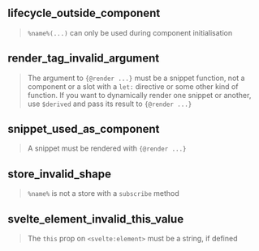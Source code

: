 ## lifecycle_outside_component

> `%name%(...)` can only be used during component initialisation

## render_tag_invalid_argument

> The argument to `{@render ...}` must be a snippet function, not a component or a slot with a `let:` directive or some other kind of function. If you want to dynamically render one snippet or another, use `$derived` and pass its result to `{@render ...}`

## snippet_used_as_component

> A snippet must be rendered with `{@render ...}`

## store_invalid_shape

> `%name%` is not a store with a `subscribe` method

## svelte_element_invalid_this_value

> The `this` prop on `<svelte:element>` must be a string, if defined
